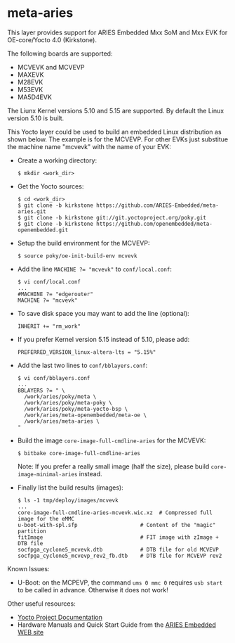 meta-aries
==========

This layer provides support for ARIES Embedded Mxx SoM and Mxx EVK for
OE-core/Yocto 4.0 (Kirkstone).

The following boards are supported:

  * MCVEVK and MCVEVP
  * MAXEVK
  * M28EVK
  * M53EVK
  * MA5D4EVK

The Liunx Kernel versions 5.10 and 5.15 are supported. By default the
Linux version 5.10 is built.

This Yocto layer could be used to build an embedded Linux distribution
as shown below. The example is for the MCVEVP. For other EVKs just
substitue the machine name "mcvevk" with the name of your EVK:

  * Create a working directory:

        $ mkdir <work_dir>

  * Get the Yocto sources:

        $ cd <work_dir>
        $ git clone -b kirkstone https://github.com/ARIES-Embedded/meta-aries.git
        $ git clone -b kirkstone git://git.yoctoproject.org/poky.git
        $ git clone -b kirkstone https://github.com/openembedded/meta-openembedded.git

  * Setup the build environment for the MCVEVP:

        $ source poky/oe-init-build-env mcvevk

  * Add the line `MACHINE ?= "mcvevk"` to `conf/local.conf`:

        $ vi conf/local.conf
        ...
        #MACHINE ?= "edgerouter"
        MACHINE ?= "mcvevk"

  * To save disk space you may want to add the line (optional):

        INHERIT += "rm_work"

  + If you prefer Kernel version 5.15 instead of 5.10, please add:

        PREFERRED_VERSION_linux-altera-lts = "5.15%"

  * Add the last two lines to `conf/bblayers.conf`:

        $ vi conf/bblayers.conf
        ...
        BBLAYERS ?= " \
          /work/aries/poky/meta \
          /work/aries/poky/meta-poky \
          /work/aries/poky/meta-yocto-bsp \
          /work/aries/meta-openembedded/meta-oe \
          /work/aries/meta-aries \
        "

  * Build the image `core-image-full-cmdline-aries` for the MCVEVK:

        $ bitbake core-image-full-cmdline-aries

    Note: If you prefer a really small image (half the size), please
    build `core-image-minimal-aries` instead.

  * Finally list the build results (images):

        $ ls -1 tmp/deploy/images/mcvevk
        ...
        core-image-full-cmdline-aries-mcvevk.wic.xz  # Compressed full image for the eMMC
        u-boot-with-spl.sfp                    # Content of the "magic" partition
        fitImage                               # FIT image with zImage + DTB file
        socfpga_cyclone5_mcvevk.dtb            # DTB file for old MCVEVP 
        socfpga_cyclone5_mcvevp_rev2_fb.dtb    # DTB file for MCVEVP rev2

Known Issues:

  * U-Boot: on the MCPEVP, the command `ums 0 mmc 0` requires `usb start` to
    be called in advance. Otherwise it does not work!

Other useful resources:

  * [Yocto Project Documentation](https://docs.yoctoproject.org/4.0.2/)
  * Hardware Manuals and Quick Start Guide from the [ARIES Embedded WEB site](http://www.aries-embedded.de)
